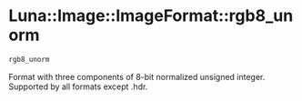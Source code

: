 # Luna::Image::ImageFormat::rgb8_unorm

```c++
rgb8_unorm
```

Format with three components of 8-bit normalized unsigned integer. Supported by all formats except .hdr. 


